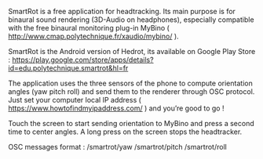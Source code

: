 SmartRot is a free application for headtracking. Its main purpose is for binaural sound rendering (3D-Audio on headphones), especially compatible with the free binaural monitoring plug-in MyBino ( http://www.cmap.polytechnique.fr/xaudio/mybino/ ).

SmartRot is the Android version of Hedrot, its available on Google Play Store : https://play.google.com/store/apps/details?id=edu.polytechnique.smartrot&hl=fr

The application uses the three sensors of the phone to compute orientation angles (yaw pitch roll) and send them to the renderer through OSC protocol.
Just set your computer local IP address ( https://www.howtofindmyipaddress.com/ ) and you’re good to go !

Touch the screen to start sending orientation to MyBino and press a second time to center angles.
A long press on the screen stops the headtracker.

OSC messages format :
/smartrot/yaw
/smartrot/pitch
/smartrot/roll
